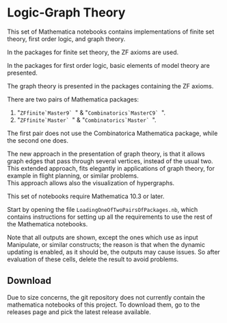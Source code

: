 Logic-Graph Theory
==================

This set of Mathematica notebooks contains implementations of finite set theory,
first order logic, and graph theory.

In the packages for finite set theory, the ZF axioms are used.

In the packages for first order logic, basic elements of model theory are
presented.

The graph theory is presented in the packages containing the ZF axioms.

There are two pairs of Mathematica packages:

  1. "``ZFfinite`Master9` ``" & "``Combinatorics`MasterC9` ``".
  2. "``ZFfinite`Master` ``" & "``Combinatorics`Master` ``".

The first pair does not use the Combinatorica Mathematica package,
while the second one does.

The new approach in the presentation of graph theory, is that it allows graph
edges that pass through several vertices, instead of the usual two. This
extended approach, fits elegantly in applications of graph theory, for example in
flight planning, or similar problems.  
This approach allows also the visualization of hypergraphs.

This set of notebooks require Mathematica 10.3 or later.

Start by opening the file `LoadingOneOfTwoPairsOfPackages.nb`, which contains
instructions for setting up all the requirements to use the rest of the
Mathematica notebooks.

Note that all outputs are shown, except the ones which use as input Manipulate,
or similar constructs; the reason is that when the dynamic updating is enabled,
as it should be, the outputs may cause issues. So after evaluation of these
cells, delete the result to avoid problems.

Download
--------
Due to size concerns, the git repository does not currently contain the
mathematica notebooks of this project. To download them, go to the releases
page and pick the latest release available.
